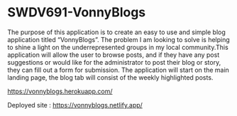 # SWDV691-VonnyBlogs
The purpose of this application is to create an easy to use and simple blog application titled “VonnyBlogs”. The problem I am looking to solve is helping to shine a light on the underrepresented groups in my local community.This application will allow the user to browse posts, and if they have any post suggestions or would like for the administrator to post their blog or story, they can fill out a form for submission. The application will start on the main landing page, the blog tab will consist of the weekly highlighted posts.
 
https://vonnyblogs.herokuapp.com/

Deployed site : https://vonnyblogs.netlify.app/
